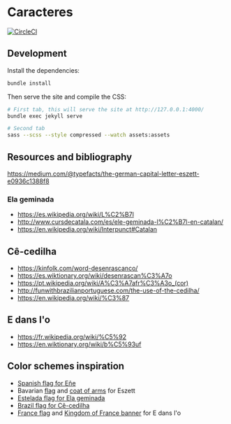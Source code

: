 # Caracteres

[![CircleCI](https://circleci.com/gh/thewarpaint/caracteres/tree/master.svg?style=svg)](https://circleci.com/gh/thewarpaint/caracteres/tree/master)


## Development

Install the dependencies:

```sh
bundle install
```

Then serve the site and compile the CSS:

```sh
# First tab, this will serve the site at http://127.0.0.1:4000/
bundle exec jekyll serve

# Second tab
sass --scss --style compressed --watch assets:assets
```


## Resources and bibliography

https://medium.com/@typefacts/the-german-capital-letter-eszett-e0936c1388f8


### Ela geminada

- https://es.wikipedia.org/wiki/L%C2%B7l
- http://www.cursdecatala.com/es/ele-geminada-l%C2%B7l-en-catalan/
- https://en.wikipedia.org/wiki/Interpunct#Catalan


## Cê-cedilha

- https://kinfolk.com/word-desenrascanco/
- https://es.wiktionary.org/wiki/desenrascan%C3%A7o
- https://pt.wikipedia.org/wiki/A%C3%A7afr%C3%A3o_(cor)
- http://funwithbrazilianportuguese.com/the-use-of-the-cedilha/
- https://en.wikipedia.org/wiki/%C3%87


## E dans l'o

- https://fr.wikipedia.org/wiki/%C5%92
- https://en.wiktionary.org/wiki/b%C5%93uf


## Color schemes inspiration

- [Spanish flag for Eñe](https://en.wikipedia.org/wiki/Flag_of_Spain)
- Bavarian [flag](https://en.wikipedia.org/wiki/Flag_of_Bavaria) and
    [coat of arms](https://en.wikipedia.org/wiki/Coat_of_arms_of_Bavaria) for Eszett
- [Estelada flag for Ela geminada](https://es.wikipedia.org/wiki/Estelada)
- [Brazil flag for Cê-cedilha](https://en.wikipedia.org/wiki/Flag_of_Brazil)
- [France flag](https://en.wikipedia.org/wiki/Flag_of_France) and
    [Kingdom of France banner](https://en.wikipedia.org/wiki/File:Flag_of_France_(XII-XIII).svg)
    for E dans l'o
